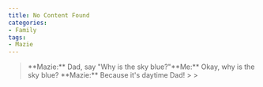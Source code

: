 ```yaml
---
title: No Content Found
categories:
- Family
tags:
- Mazie
---
```


<blockquote>**Mazie:** Dad, say "Why is the sky blue?"**Me:** Okay, why is the sky blue?
**Mazie:** Because it's daytime Dad!
> 
> </blockquote>
